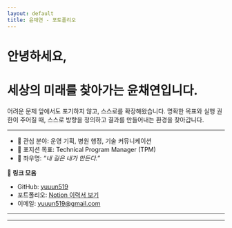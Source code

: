 ```yaml
---
layout: default
title: 윤채연 - 포토폴리오
---
```


# 안녕하세요,
# 세상의 미래를 찾아가는 윤채연입니다.

어려운 문제 앞에서도 포기하지 않고, 스스로를 확장해왔습니다.
명확한 목표와 실행 권한이 주어질 때, 스스로 방향을 정의하고 결과를 만들어내는 환경을 찾아갑니다.


---




- 📌 관심 분야: 운영 기획, 병원 행정, 기술 커뮤니케이션  
- 🎯 포지션 목표: Technical Program Manager (TPM)  
- 💬 좌우명: _“내 길은 내가 만든다.”_  

**🔗 링크 모음**  
- GitHub: [yuuun519](https://github.com/yuuun519)  
- 포트폴리오: [Notion 이력서 보기](https://notion.so/your-resume-link)  
- 이메일: yuuun519@gmail.com  

---


---
